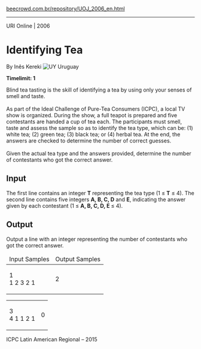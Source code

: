 <p><a href="https://www.beecrowd.com.br/repository/UOJ_2006_en.html">beecrowd.com.br/repository/UOJ_2006_en.html</a></p><hr>
<div>
  <span>URI Online | 2006</span>
  <h1>Identifying Tea</h1>
  <div>
    <p>By Inês Kereki <img src="https://resources.beecrowd.com.br/gallery/images/flags/uy.gif" alt="UY"> Uruguay</p>
  </div>
  <strong>Timelimit: 1</strong>
</div>
<div>
<div>
  <p>Blind tea tasting is the skill of identifying a tea by using only your senses of smell and taste.<br>
  <br>
   As part of the Ideal Challenge of Pure-Tea Consumers (ICPC), a local TV show is organized. During the show, a full teapot is prepared and five contestants are handed a cup of tea each. The participants must smell, taste and assess the sample so as to identify the tea type, which can be: (1) white tea; (2) green tea; (3) black tea; or (4) herbal tea. At the end, the answers are checked to determine the number of correct guesses.<br>
  <br>
   Given the actual tea type and the answers provided, determine the number of contestants who got the correct answer.</p>
</div>
<h2>Input</h2>
<div>
  <p>The first line contains an integer <strong>T</strong> representing the tea type (1 ≤ <strong>T</strong> ≤ 4). The second line contains five integers <strong>A, B, C, D</strong> and <strong>E</strong>, indicating the answer given by each contestant (1 ≤ <strong>A, B, C, D, E </strong>≤ 4).</p>
</div>
<h2>Output</h2>
<div>
  <p>Output a line with an integer representing the number of contestants who got the correct answer.</p>
</div>
<div></div>
<table>
  <thead>
    <tr>
      <td>Input Samples</td>
      <td>Output Samples</td>
    </tr>
  </thead>
  <tbody>
    <tr>
      <td>
        <p>1<br>
         1 2 3 2 1</p>
      </td>
      <td>
        <p>2</p>
      </td>
    </tr>
  </tbody>
</table>
<div></div>
<table>
  <thead>
  </thead>
  <tbody>
    <tr>
      <td>
        <p>3<br>
         4 1 1 2 1</p>
      </td>
      <td>
        <p>0</p>
      </td>
    </tr>
  </tbody>
</table>
<div></div>
  <p>
  ICPC Latin American Regional – 2015</p>
</div>